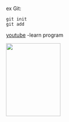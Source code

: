 ex Git:
```
git init
git add

```
[youtube](https://www.youtube.com/watch?v=evz1LqEomTE&list=PLXsBti0EwQ6yLQldACw0V5fIpgsyPg539&index=38)  -learn program

<div>
  <img src ="![ai-illustration-1024x576](https://github.com/user-attachments/assets/54afaa77-3aec-451b-ab93-efc2d2bf0411)
" width="150" height="200">
  

</div>


